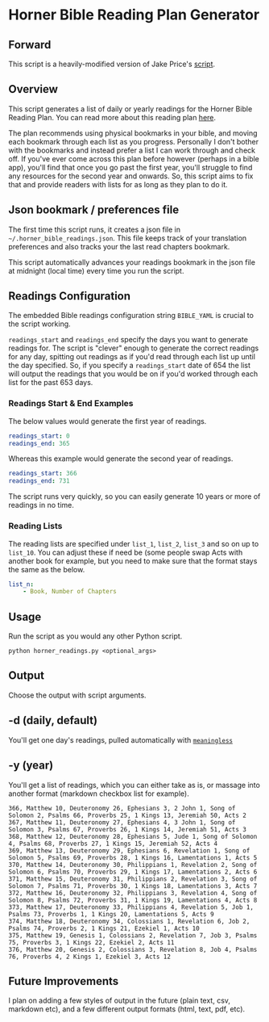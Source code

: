 # Horner Bible Reading Plan Generator

## Forward

This script is a heavily-modified version of Jake Price's [script](https://github.com/jakeprice-me/horner-bible-reading-plan-generator).

## Overview

This script generates a list of daily or yearly readings for the Horner Bible Reading Plan. You can read more about this reading plan [here](./horner_bible_reading_plan.pdf). 

The plan recommends using physical bookmarks in your bible, and moving each bookmark through each list as you progress. Personally I don't bother with the bookmarks and instead prefer a list I can work through and check off. If you've ever come across this plan before however (perhaps in a bible app), you'll find that once you go past the first year, you'll struggle to find any resources for the second year and onwards. So, this script aims to fix that and provide readers with lists for as long as they plan to do it.

## Json bookmark / preferences file

The first time this script runs, it creates a json file in `~/.horner_bible_readings.json`.  This file keeps track of your translation preferences and also tracks your the last read chapters bookmark.

This script automatically advances your readings bookmark in the json file at midnight (local time) every time you run the script.

## Readings Configuration

The embedded Bible readings configuration string `BIBLE_YAML` is crucial to the script working. 

`readings_start` and `readings_end` specify the days you want to generate readings for. The script is "clever" enough to generate the correct readings for any day, spitting out readings as if you'd read through each list up until the day specified. So, if you specify a `readings_start` date of 654 the list will output the readings that you would be on if you'd worked through each list for the past 653 days.

### Readings Start & End Examples

The below values would generate the first year of readings.

```yaml
readings_start: 0
readings_end: 365
```

Whereas this example would generate the second year of readings.

```yaml
readings_start: 366
readings_end: 731
```

The script runs very quickly, so you can easily generate 10 years or more of readings in no time.

### Reading Lists

The reading lists are specified under `list_1`, `list_2`, `list_3` and so on up to `list_10`. You can adjust these if need be (some people swap Acts with another book for example, but you need to make sure that the format stays the same as the below.

```yaml
list_n:
    - Book, Number of Chapters
```

## Usage

Run the script as you would any other Python script.

```shell
python horner_readings.py <optional_args>
```

## Output

Choose the output with script arguments.

## -d (daily, default)

You'll get one day's readings, pulled automatically with [`meaningless`](https://pypi.org/project/meaningless/)

## -y (year)

You'll get a list of readings, which you can either take as is, or massage into another format (markdown checkbox list for example).

```
366, Matthew 10, Deuteronomy 26, Ephesians 3, 2 John 1, Song of Solomon 2, Psalms 66, Proverbs 25, 1 Kings 13, Jeremiah 50, Acts 2
367, Matthew 11, Deuteronomy 27, Ephesians 4, 3 John 1, Song of Solomon 3, Psalms 67, Proverbs 26, 1 Kings 14, Jeremiah 51, Acts 3
368, Matthew 12, Deuteronomy 28, Ephesians 5, Jude 1, Song of Solomon 4, Psalms 68, Proverbs 27, 1 Kings 15, Jeremiah 52, Acts 4
369, Matthew 13, Deuteronomy 29, Ephesians 6, Revelation 1, Song of Solomon 5, Psalms 69, Proverbs 28, 1 Kings 16, Lamentations 1, Acts 5
370, Matthew 14, Deuteronomy 30, Philippians 1, Revelation 2, Song of Solomon 6, Psalms 70, Proverbs 29, 1 Kings 17, Lamentations 2, Acts 6
371, Matthew 15, Deuteronomy 31, Philippians 2, Revelation 3, Song of Solomon 7, Psalms 71, Proverbs 30, 1 Kings 18, Lamentations 3, Acts 7
372, Matthew 16, Deuteronomy 32, Philippians 3, Revelation 4, Song of Solomon 8, Psalms 72, Proverbs 31, 1 Kings 19, Lamentations 4, Acts 8
373, Matthew 17, Deuteronomy 33, Philippians 4, Revelation 5, Job 1, Psalms 73, Proverbs 1, 1 Kings 20, Lamentations 5, Acts 9
374, Matthew 18, Deuteronomy 34, Colossians 1, Revelation 6, Job 2, Psalms 74, Proverbs 2, 1 Kings 21, Ezekiel 1, Acts 10
375, Matthew 19, Genesis 1, Colossians 2, Revelation 7, Job 3, Psalms 75, Proverbs 3, 1 Kings 22, Ezekiel 2, Acts 11
376, Matthew 20, Genesis 2, Colossians 3, Revelation 8, Job 4, Psalms 76, Proverbs 4, 2 Kings 1, Ezekiel 3, Acts 12
```

## Future Improvements

I plan on adding a few styles of output in the future (plain text, csv, markdown etc), and a few different output formats (html, text, pdf, etc).

